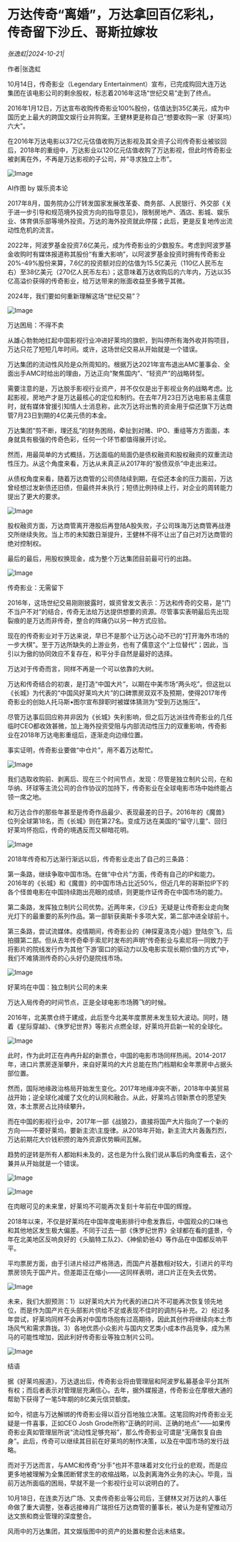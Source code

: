 # 万达传奇“离婚”，万达拿回百亿彩礼，传奇留下沙丘、哥斯拉嫁妆

*张逸虹|2024-10-21|*

作者|张逸虹

10月14日，传奇影业（Legendary Entertainment）宣布，已完成购回大连万达集团在该电影公司的剩余股权，标志着2016年这场“世纪交易”走到了终点。

2016年1月12日，万达宣布收购传奇影业100%股份，估值达到35亿美元，成为中国历史上最大的跨国文娱行业并购案。王健林更是称自己“想要收购一家（好莱坞）六大”。

在2016年万达电影以372亿元估值收购万达影视及其全资子公司传奇影业被驳回后，2018年的重组中，万达影业以120亿元估值收购了万达影视，但此时传奇影业被剥离在外，不再是万达影视的子公司，并“寻求独立上市”。

![Image](https://mp.toutiao.com/mp/agw/article_material/open_image/get?code=NGMzYmFlMmMzNzYzM2UwZWYxODFmMzEzYTYxZmQ3NGQsMTcyOTUxODMyNDk2NQ==)

AI作图 by 娱乐资本论

2017年8月，国务院办公厅转发国家发展改革委、商务部、人民银行、外交部《关于进一步引导和规范境外投资方向的指导意见》，限制房地产、酒店、影城、娱乐业、体育俱乐部等境外投资。万达的海外投资就此停摆；此后，更是反复地传出流动性危机的流言。

2022年，阿波罗基金投资7.6亿美元，成为传奇影业的少数股东。考虑到阿波罗基金收购时有媒体报道称其股份“有重大影响”，以阿波罗基金投资时拥有传奇影业20%-49%股份来算，7.6亿的投资额对应的估值为15.5亿美元（110亿人民币左右）至38亿美元（270亿人民币左右）；这意味着万达收购后的六年内，万达以35亿高溢价获得的传奇影业，给万达带来的账面收益至多微乎其微。

2024年，我们要如何重新理解这场“世纪交易”？

![Image](https://mp.toutiao.com/mp/agw/article_material/open_image/get?code=MGU1NGVkMDdlMGZkMDNkZDI0ZTVhMTQ0ZjliZGU3YjcsMTcyOTUxODMyNDk2NQ==)

万达困局：不得不卖

从雄心勃勃地扛起中国影视行业冲进好莱坞的旗帜，到叫停所有海外收并购项目，万达只花了短短几年时间。或许，这场世纪交易从开始就是一个错误。

万达集团的流动性风险是众所周知的。根据万达2021年宣布退出AMC董事会、全面出手AMC时给出的理由，万达正向“聚焦国内”、“轻资产”的战略转型。

需要注意的是，万达脱手影视行业资产，并不仅仅是出于影视业务的战略考虑。比起影视，房地产才是万达最核心的定位和制约。在去年7月23日万达电影易主儒意时，就有媒体曾援引知情人士消息称，此次万达将出售的资金用于偿还旗下万达商管7月23日到期的4亿美元债的本金。

万达集团“剪不断，理还乱”的财务困局，牵扯到对赌、IPO、重组等方方面面，本身就具有极强的传奇色彩，任何一个环节都值得展开讨论。

然而，用最简单的方式概括，万达面临的局面仍是债权融资和股权融资的双重流动性压力。从这个角度来看，万达从未真正从2017年的“股债双杀”中走出来过。

从债权角度来看，随着万达商管的公司债陆续到期，在偿还本金的压力面前，万达曾经想过发新债还旧债，但最终并未执行；短债比例持续上行，对企业的周转能力提出了更大的要求。

![Image](https://mp.toutiao.com/mp/agw/article_material/open_image/get?code=YTAwZGFmMGRmYTczOTY5NTRhM2Q2MzY5YzA1OGEyNTUsMTcyOTUxODMyNDk2NQ==)

股权融资方面，万达商管离开港股后再登陆A股失败，子公司珠海万达商管再战港交所继续失败。当上市的未知数日渐提升，王健林不得不让出了自己对万达商管的绝对控制权。

最后的最后，用股权换现金，成为整个万达集团目前最可行的出路。

![Image](https://mp.toutiao.com/mp/agw/article_material/open_image/get?code=NWE1MTgxODU0NTNjMGU5ZGFlOGExZTYwYzQ0YTJlOWMsMTcyOTUxODMyNDk2NQ==)

传奇影业：无需留下

2016年，这场世纪交易刚刚披露时，娱资曾发文表示：万达和传奇的交易，是“门不当户不对”的结合，传奇无法给万达提供想要的资源。尽管事实表明最后先出现裂痕的是万达而非传奇，整合的阵痛仍以另一种方式应验。

现在的传奇影业对于万达来说，早已不是那个让万达心动不已的“打开海外市场的一步大棋”。至于万达所缺失的上游业务，也有了儒意这个“上位替代”；因此，当引以为傲的协同效应不复存在，和平分手自然是最好的选择。

万达对于传奇而言，同样不再是一个可以依靠的大树。

万达和传奇结合的初衷，是打造“中国大片”，以期在中美市场“两头吃”。但这批以《长城》为代表的“中国风好莱坞大片”的口碑票房双双不及预期，使得2017年传奇影业的创始人托马斯•图尔宣布辞职时被媒体猜测为“受到万达施压”。

尽管万达事后回应称并非因为《长城》失利影响，但之后万达派往传奇影业的几任临时CEO都收效甚微，加上海外投资受阻与内部流动性压力的双重影响，传奇影业在2018年万达电影重组后，逐渐走向边缘位置。

事实证明，传奇影业要做“中仓片”，用不着万达帮忙。

![Image](https://mp.toutiao.com/mp/agw/article_material/open_image/get?code=NDNkNWU5NGM5M2ZmN2UwYWIzYjNlOTZmZDZkN2ZjMWIsMTcyOTUxODMyNDk2Ng==)

我们选取收购前、剥离后、现在三个时间节点，发现：尽管是独立制片公司，在和华纳、环球等主流公司的合作协议的加持下，传奇影业在全球电影市场中始终能占领一席之地。

和万达合作的那些年甚至是传奇作品最少、表现最差的日子。2016年的《魔兽》位列全球第18名，而《长城》则在第27名。变成万达在美国的“留守儿童”、回归好莱坞怀抱后，传奇的境遇反而又柳暗花明。

![Image](https://mp.toutiao.com/mp/agw/article_material/open_image/get?code=YTZmMzkxOGE0MDljMjJiMGFlODIzYmJhYzkxZDdiN2QsMTcyOTUxODMyNDk2Ng==)

2018年传奇和万达渐行渐远以后，传奇影业走出了自己的三条路：

第一条路，继续争取中国市场。在做“中仓片”方面，传奇有自己的IP和能力。2016年的《长城》和《魔兽》的中国市场占比近50%，但近几年的哥斯拉IP下的各个怪兽电影在中国持续跑出亮眼的成绩，则更能作证传奇在中国市场的能力。

第二条路，发挥独立制片公司优势。近两年来，《沙丘》无疑是让传奇影业走向聚光灯下的最重要的系列作品。第一部斩获奥斯卡多项大奖，第二部冲进全球前十。

第三条路，尝试流媒体。疫情期间，传奇影业的《神探夏洛克小姐》登陆奈飞，后拍摄第二部。但从去年传奇牵手索尼时发布的声明“传奇影业与索尼将一同致力于将影片的院线发行作为其他‘下游’窗口的驱动力以及电影实现长期价值的方式”中，我们不难猜测传奇的心头好仍是院线市场。

![Image](https://mp.toutiao.com/mp/agw/article_material/open_image/get?code=ODY3ZDA5YWZmMDA2YjRlMzkxMDExYTgyODE3YTJjYTcsMTcyOTUxODMyNDk2Ng==)

好莱坞在中国：独立制片公司的未来

万达入局传奇的时间节点，正是全球电影市场腾飞的时候。

2016年，北美票仓终于建成，此后至今北美年度票房未发生较大波动。同时，随着《星际穿越》、《侏罗纪世界》等影片点燃全球，好莱坞开启新一轮的全球化。

![Image](https://mp.toutiao.com/mp/agw/article_material/open_image/get?code=M2NmYWYzMzY0ZDVmMTZiMTkyY2JmMWZmMDQxYzg2ODgsMTcyOTUxODMyNDk2Ng==)

此时，作为此时正在冉冉升起的新票仓，中国的电影市场同样热闹。2014-2017年，进口片票房逐渐攀升，来自好莱坞的大片总能在热门档期和全年票房中占据头部位置。

然而，国际地缘政治格局开始发生变化。2017年地缘冲突不断，2018年中美贸易战开始；逆全球化减缓了文化的认同和融合。从此，好莱坞占领新票仓的愿望失效，本土票房占比持续攀升。

而在中国的影视行业中，2017年一部《战狼2》，直接将国产大片指向了一个新的方向——不要好莱坞，要新主流\主旋律。从2018年开始，新主流大片轰轰烈烈，万达前期花大价钱积攒的海外资源优势瞬间瓦解。

趋势的逆转是所有人都始料未及的，这也是为什么我们说从事后的角度看去，这个兼并从开始就是一个错误。

![Image](https://mp.toutiao.com/mp/agw/article_material/open_image/get?code=MjA3OGJkOGE4ZmIzMmQyZWU3NDk5ZGMyNmYzZjQxZDIsMTcyOTUxODMyNDk2Ng==)

![Image](https://mp.toutiao.com/mp/agw/article_material/open_image/get?code=NDNhZjEwN2QyNmVmNjM2ZjJjMGM5ODc5OTU3NDNjOTMsMTcyOTUxODMyNDk2Ng==)

在肉眼可见的未来里，好莱坞不可能再次复刻十年前在中国的辉煌。

2018年以来，不仅是好莱坞在中国年度电影排行中愈发靠后，中国观众的口味也和其他地区发生极大偏差。不同于过去一部《侏罗纪世界》全球都在看的盛景，今年在北美地区反响良好的《头脑特工队2》、《神偷奶爸4》等作品在中国都反响平平。

平均票房方面，由于引进片经过严格筛选，而国产片基数相对较大，引进片的平均票房领先于国产片。但差距正在缩小——这同样表明，进口片正在失去优势。

![Image](https://mp.toutiao.com/mp/agw/article_material/open_image/get?code=ODRhMTIxZmEyMzY4NDdiN2Y2Mjc2MGQ2ZGRkZWViYzksMTcyOTUxODMyNDk2Ng==)

未来，我们大胆预测：1）以好莱坞大片为代表的进口片不可能再次恢复领先地位，而是作为国产片在头部影片供给不足或表现不佳时的调剂与补充。2）经过多年尝试，好莱坞同样不会再对中国市场抱有过高期待，因此其创作将继续向本土市场风气和需求靠拢。3）各地优质小众影片与国内文艺类小成本作品竞争，成为黑马的可能性增加，因此利好传奇影业等独立制片公司。

![Image](https://mp.toutiao.com/mp/agw/article_material/open_image/get?code=MDgyYzE3NmViZTg0MzkzNDRjZDQzY2M0NjVkYTE1YmUsMTcyOTUxODMyNDk2Ng==)

结语

据《好莱坞报道》，万达退出后，传奇影业将由管理层和阿波罗私募基金平分其所有权；而后者表示对管理层充满信心。去年，据外媒报道，传奇影业在摩根大通的帮助下获得了一笔5年期的8亿美元信贷额度。

如今，彻底与万达解绑的传奇影业得以百分百地独立决策。这笔回购对传奇影业无疑是一件喜事，正如CEO Josh Grode所称“正确的时间、正确的地点”——如果传奇影业真如管理层所说“流动性足够充裕”，那么传奇影业可谓是“无痛恢复自由身”。此后，传奇可以继续其目前在好莱坞的制作决策，以及在中国市场的发行战略。

而对于万达而言，与AMC和传奇“分手”也并不意味着对文化行业的悲观，而是应更多地被理解为全集团断臂求生的收缩战略，以及剥离海外业务的决心。毕竟，当前万达所面临的困局，早就不是一个影视行业可以说明白的了。

10月18日，在连卖万达广场、又卖传奇影业等公司后，王健林又对万达的人事任命做了重大调整，张春远接棒肖广瑞担任万达商管的董事长，被认为是有望推动万达文旅和商业管理的深度整合。

风雨中的万达集团，其文娱版图中的资产的处置和整合远未结束。

